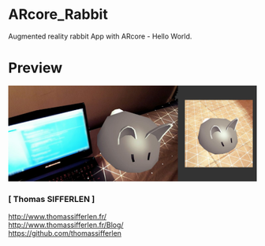 # ARcore_Rabbit
Augmented reality rabbit App with ARcore - Hello World.

# Preview  

![img_preview](https://github.com/thomassifferlen/ARcore_Rabbit/blob/master/GitHub/Preview.jpg)  

### [ Thomas SIFFERLEN ]
http://www.thomassifferlen.fr/  
http://www.thomassifferlen.fr/Blog/  
https://github.com/thomassifferlen
